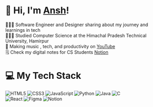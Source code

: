<!-- Level 3: Add custom code -->

# 👋 Hi, I'm [Ansh](https://drive.google.com/file/d/1MYHkDYnwnu9_sFPyqT2y0eB0NrqmsDhR/view?usp=sharing)!
👩🏻‍💻 Software Engineer and Designer sharing about my journey and learnings in tech<br/>
👩🏻‍🎓 Studied Computer Science at the Himachal Pradesh Technical University, Hamirpur<br/>
🎨 Making music , tech, and productivity on [YouTube](https://www.youtube.com/@pykvtz)<br/>
🗒️ Check my digital notes for CS Students [Notion](https://smoggy-hat-23d.notion.site/My-Notes-11b45ba9ac0d8083b8f1c1c34b57f43c?pvs=4)<br/>

# 💻 My Tech Stack
<!-- Badges from https://github.com/Ileriayo/markdown-badges -->
![HTML5](https://img.shields.io/badge/html5-%23E34F26.svg?style=for-the-badge&logo=html5&logoColor=white)
![CSS3](https://img.shields.io/badge/css3-%231572B6.svg?style=for-the-badge&logo=css3&logoColor=white)
![JavaScript](https://img.shields.io/badge/javascript-%23323330.svg?style=for-the-badge&logo=javascript&logoColor=%23F7DF1E)
![Python](https://img.shields.io/badge/python-3670A0?style=for-the-badge&logo=python&logoColor=ffdd54)
![Java](https://img.shields.io/badge/java-%23ED8B00.svg?style=for-the-badge&logo=openjdk&logoColor=white)
![C](https://img.shields.io/badge/c-%2300599C.svg?style=for-the-badge&logo=c&logoColor=white)<br/>
![React](https://img.shields.io/badge/react-%2320232a.svg?style=for-the-badge&logo=react&logoColor=%2361DAFB)
![Figma](https://img.shields.io/badge/figma-%23F24E1E.svg?style=for-the-badge&logo=figma&logoColor=white)
![Notion](https://img.shields.io/badge/Notion-%23000000.svg?style=for-the-badge&logo=notion&logoColor=white)

